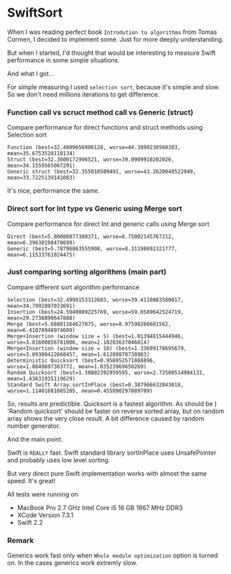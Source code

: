 # SwiftSort

When I was reading perfect book `Introdution to algorithms` from Tomas Cormen, I decided to implement some. Just for more deeply understanding.

But when I started, I'd thought that would be interesting to measure Swift performance in some simple situations.

And what I got...

For simple measuring I used `selection sort`, because it's simple and slow. So we don't need millions iterations to get difference.

### Function call vs scruct method call vs Generic (struct<Int>) 

Compare performance for direct functions and struct methods using Selection sort
```
Function (best=32.4009656906128, worse=44.3990230560303, mean=35.6753528118134)
Struct (best=32.3600172996521, worse=39.0909910202026, mean=34.1559565067291)
Generic struct (best=32.355010509491, worse=43.2620048522949, mean=33.7225139141083)
```

It's nice, performance the same.

### Direct sort for Int type vs Generic<Int> using Merge sort

Compare performance for direct Int and generic <Int> calls using Merge sort
```
Direct (best=5.80000877380371, worse=8.75002145767212, mean=6.39630198478699)
Generic (best=5.78796863555908, worse=8.31198692321777, mean=6.11533761024475)
```

### Just comparing sorting algorithms (main part)

Compare different sort algorithm performance
```
Selection (best=32.4990153312683, worse=39.4110083580017, mean=34.7992897033691)
Insertion (best=24.5940089225769, worse=59.0589642524719, mean=29.2738890647888)
Merge (best=5.68801164627075, worse=8.97598266601562, mean=6.41078948974609)
Merge+Insertion (window size = 5) (best=1.81394815444946, worse=3.81600856781006, mean=2.10283637046814)
Merge+Insertion (window size = 10) (best=1.33699178695679, worse=3.09300422668457, mean=1.61289870738983)
Deterministic Quicksort (best=0.956952571868896, worse=1.8649697303772, mean=1.03523969650269)
Random Quicksort (best=1.30802392959595, worse=2.72500514984131, mean=1.43631935119629)
Standard Swift Array.sortInPlace (best=0.387966632843018, worse=1.11401081085205, mean=0.455890297889709)
```

So, results are predictible. Quicksort is a fastest algorithm. As should be )
'Random quicksort' should be faster on reverse sorted array, but on random array shows the very close result. 
A bit difference caused by random number generator.

And the main point.

Swift is `REALLY` fast. Swift standard library sortInPlace uses UnsafePointer and probably uses low level sorting.

But very direct pure Swift implementation works with almost the same speed. It's great!

All tests were running on 
- MacBook Pro 2.7 GHz Intel Core i5 16 GB 1867 MHz DDR3
- XCode Version 7.3.1
- Swift 2.2

### Remark 
Generics work fast only when `Whole module optimization` option is turned on. In the cases generics work extremly slow.



